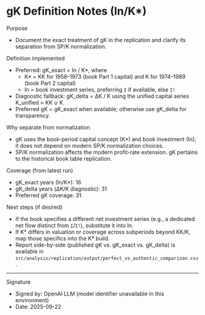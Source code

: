 # gK Definition Notes (In/K*)

Purpose
- Document the exact treatment of gK in the replication and clarify its separation from SP/K normalization.

Definition implemented
- Preferred: gK_exact = In / K*, where
  - K* = KK for 1958–1973 (book Part 1 capital) and K for 1974–1989 (book Part 2 capital)
  - In = book investment series, preferring `I` if available, else `I!`
- Diagnostic fallback: gK_delta = ΔK / K using the unified capital series K_unified = KK ∪ K.
- Preferred gK = gK_exact when available; otherwise use gK_delta for transparency.

Why separate from normalization
- gK uses the book-period capital concept (K*) and book investment (In); it does not depend on modern SP/K normalization choices.
- SP/K normalization affects the modern profit-rate extension. gK pertains to the historical book table replication.

Coverage (from latest run)
- gK_exact years (In/K*): 16
- gK_delta years (ΔK/K diagnostic): 31
- Preferred gK coverage: 31

Next steps (if desired)
- If the book specifies a different net investment series (e.g., a dedicated net flow distinct from `I`/`I!`), substitute it into In.
- If K* differs in valuation or coverage across subperiods beyond KK/K, map those specifics into the K* build.
- Report side-by-side (published gK vs. gK_exact vs. gK_delta) is available in `src/analysis/replication/output/perfect_vs_authentic_comparison.csv`.

---
Signature
- Signed by: OpenAI LLM (model identifier unavailable in this environment)
- Date: 2025-09-22
